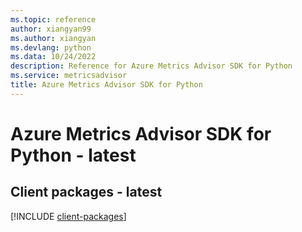 ```yaml
---
ms.topic: reference
author: xiangyan99
ms.author: xiangyan
ms.devlang: python
ms.data: 10/24/2022
description: Reference for Azure Metrics Advisor SDK for Python
ms.service: metricsadvisor
title: Azure Metrics Advisor SDK for Python
---
```

# Azure Metrics Advisor SDK for Python - latest

## Client packages - latest
[!INCLUDE [client-packages](metrics-advisor-client-index.md)]